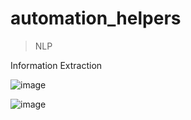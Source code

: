 ﻿# automation_helpers



> NLP

Information Extraction 

![image](https://user-images.githubusercontent.com/25777689/198038009-b8720ee7-e03e-4f09-8365-92091e7ec238.png)


![image](https://user-images.githubusercontent.com/25777689/198045384-6607e7e9-40b7-4f06-bb55-cea3469de0f9.png)





